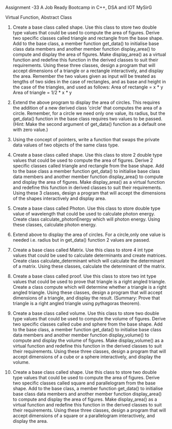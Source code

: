 Assignment -33 A Job Ready Bootcamp in C++, DSA and IOT MySirG

Virtual Function, Abstract Class

1. Create a base class called shape. Use this class to store two double type values that
could be used to compute the area of figures. Derive two specific classes called
triangle and rectangle from the base shape. Add to the base class, a member
function get_data() to initialise base class data members and another member
function display_area() to compute and display the area of figures. Make
display_area() as a virtual function and redefine this function in the derived classes to
suit their requirements.
Using these three classes, design a program that will accept dimensions of a
triangle or a rectangle interactively, and display the area.
Remember the two values given as input will be treated as lengths of two sides in
the case of rectangles, and as base and height in the case of the triangles, and used
as follows:
Area of rectangle = x * y Area of triangle = 1/2 * x * y

2. Extend the above program to display the area of circles. This requires the addition of
a new derived class 'circle' that computes the area of a circle. Remember, for a circle
we need only one value, its radius, but the get_data() function in the base class
requires two values to be passed. (Hint: Make the second argument of get_data()
function as a default one with zero value.)

3. Using the concept of pointers, write a function that swaps the private data values of
two objects of the same class type.

4. Create a base class called shape. Use this class to store 2 double type values that
could be used to compute the area of figures. Derive 2 specific classes called triangle
and rectangle from the base shape. Add to the base class a member function
get_data() to initialise base class data members and another member function
display_area() to compute and display the area of figures. Make display_area() as a
virtual function and redefine this function in derived classes to suit their requirements.
Using these 3 classes, design a program that will accept the dimensions of the
shapes interactively and display area.

5. Create a base class called Photon. Use this class to store double type value of
wavelength that could be used to calculate photon energy. Create class
calculate_photonEnergy which will photon energy.
Using these classes, calculate photon energy.

6. Extend above to display the area of circles. For a circle,only one value is needed i.e.
radius but in get_data() function 2 values are passed.

7. Create a base class called Matrix. Use this class to store 4 int type values that could
be used to calculate determinants and create matrices. Create class
calculate_determinant which will calculate the determinant of a matrix.
Using these classes, calculate the determinant of the matrix.

8. Create a base class called proof. Use this class to store two int type values that could
be used to prove that triangle is a right angled triangle. Create a class compute
which will determine whether a triangle is a right angled triangle.
Using these classes, design a program that will accept dimensions of a triangle, and
display the result.
(Summary: Prove that triangle is a right angled triangle using pythagoras theorem).

9. Create a base class called volume. Use this class to store two double type values
that could be used to compute the volume of figures. Derive two specific classes
called cube and sphere from the base shape. Add to the base class, a member
function get_data() to initialise base class data members and another member
function display_volume() to compute and display the volume of figures. Make
display_volume() as a virtual function and redefine this function in the derived
classes to suit their requirements.
Using these three classes, design a program that will accept dimensions of a cube
or a sphere interactively, and display the volume.

10. Create a base class called shape. Use this class to store two double type values that
could be used to compute the area of figures. Derive two specific classes called
square and parallelogram from the base shape. Add to the base class, a member
function get_data() to initialise base class data members and another member
function display_area() to compute and display the area of figures. Make
display_area() as a virtual function and redefine this function in the derived classes to
suit their requirements.
Using these three classes, design a program that will accept dimensions of a
square or a parallelogram interactively, and display the area.
